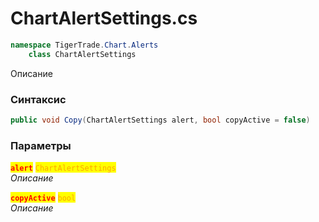 
# ChartAlertSettings.cs
```csharp
namespace TigerTrade.Chart.Alerts  
    class ChartAlertSettings
```

Описание

### Синтаксис
```csharp
public void Copy(ChartAlertSettings alert, bool copyActive = false)
```

### Параметры  
<mark style="color:red;">**`alert`**</mark> <mark style="color:orange;">`ChartAlertSettings`</mark>  
 *Описание*  
  
<mark style="color:red;">**`copyActive`**</mark> <mark style="color:orange;">`bool`</mark>  
 *Описание*  
  

                    
                    